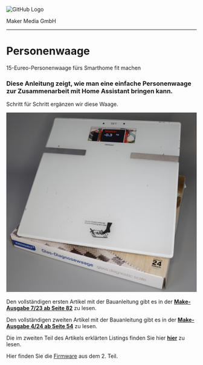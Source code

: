 ![GitHub Logo](http://www.heise.de/make/icons/make_logo.png)

Maker Media GmbH
*** 

# Personenwaage
15-Eureo-Personenwaage fürs Smarthome fit machen
### Diese Anleitung zeigt, wie man eine einfache Personenwaage zur Zusammenarbeit mit Home Assistant bringen kann.

Schritt für Schritt ergänzen wir diese Waage.

![Picture](https://github.com/MakeMagazinDE/Personenwaage/blob/main/Waage.jpg)

Den vollständigen ersten Artikel mit der Bauanleitung gibt es in der **[Make-Ausgabe 7/23 ab Seite 82](https://www.heise.de/select/make/2023/7/2326910011695301010)** zu lesen. 

Den vollständigen zweiten Artikel mit der Bauanleitung gibt es in der **[Make-Ausgabe 4/24 ab Seite 54](https://www.heise.de/select/make/2024/4/2326910011695301010)** zu lesen. 

Die im zweiten Teil des Artikels erklärten Listings finden Sie hier **[hier](https://github.com/MakeMagazinDE/Personenwaage/tree/main/Firmware/Teil2/Artikellistings)** zu lesen. 

Hier finden Sie die [Firmware](https://github.com/MakeMagazinDE/Personenwaage/blob/main/Firmware/Teil2/waage1.yaml) aus dem 2. Teil.
